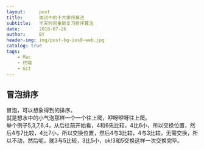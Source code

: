 ```yaml
---
layout:     post
title:      面试中的十大排序算法
subtitle:   半天时间重新复习排序算法
date:       2018-07-26
author:     BY
header-img: img/post-bg-ios9-web.jpg
catalog: true
tags:
    - Mac
    - 终端
    - Git
---
```

## 冒泡排序
  
冒泡，可以想象得到的排序。    
就是想水中的小气泡那样一个一个往上爬，咿呀咿呀往上爬。  
举个例子5,3,7,6,4，从后往前开始看，4和6先比较，4比6小，所以交换位置，然后4与7比较，4比7小，所以交换位置，然后4与3比较，4与3比较，无需交换，所以不动，然后呢，就3与5比较，3比5小，ok!3和5交换这样一次交换完毕。
